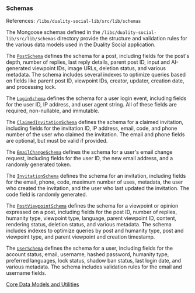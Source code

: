 ### Schemas
References: `/libs/duality-social-lib/src/lib/schemas`

The Mongoose schemas defined in the `/libs/duality-social-lib/src/lib/schemas` directory provide the structure and validation rules for the various data models used in the Duality Social application.

The [`PostSchema`](/libs/duality-social-lib/src/lib/schemas/post.ts#L8) defines the schema for a post, including fields for the post's depth, number of replies, last reply details, parent post ID, input and AI-generated viewpoint IDs, image URLs, deletion status, and various metadata. The schema includes several indexes to optimize queries based on fields like parent post ID, viewpoint IDs, creator, updater, creation date, and processing lock.

The [`LoginSchema`](/libs/duality-social-lib/src/lib/schemas/login.ts#L8) defines the schema for a user login event, including fields for the user ID, IP address, and user agent string. All of these fields are required, non-nullable, and immutable.

The [`ClaimedInvitationSchema`](/libs/duality-social-lib/src/lib/schemas/claimedInvitation.ts#L17) defines the schema for a claimed invitation, including fields for the invitation ID, IP address, email, code, and phone number of the user who claimed the invitation. The email and phone fields are optional, but must be valid if provided.

The [`EmailChangeSchema`](/libs/duality-social-lib/src/lib/schemas/emailChange.ts#L14) defines the schema for a user's email change request, including fields for the user ID, the new email address, and a randomly generated token.

The [`InvitationSchema`](/libs/duality-social-lib/src/lib/schemas/invitation.ts#L12) defines the schema for an invitation, including fields for the email, phone, code, maximum number of uses, metadata, the user who created the invitation, and the user who last updated the invitation. The code field is randomly generated.

The [`PostViewpointSchema`](/libs/duality-social-lib/src/lib/schemas/postViewpoint.ts#L7) defines the schema for a viewpoint or opinion expressed on a post, including fields for the post ID, number of replies, humanity type, viewpoint type, language, parent viewpoint ID, content, rendering status, deletion status, and various metadata. The schema includes indexes to optimize queries by post and humanity type, post and viewpoint type, and parent viewpoint and creation timestamp.

The [`UserSchema`](/libs/duality-social-lib/src/lib/schemas/user.ts#L13) defines the schema for a user, including fields for the account status, email, username, hashed password, humanity type, preferred languages, lock status, shadow ban status, last login date, and various metadata. The schema includes validation rules for the email and username fields.

[Core Data Models and Utilities](#core-data-models-and-utilities)